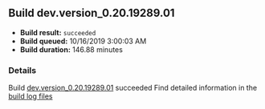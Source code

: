 ## Build dev.version_0.20.19289.01
- **Build result:** `succeeded`
- **Build queued:** 10/16/2019 3:00:03 AM
- **Build duration:** 146.88 minutes
### Details
Build [dev.version_0.20.19289.01](https://winappstudio.visualstudio.com/web/build.aspx?pcguid=a4ef43be-68ce-4195-a619-079b4d9834c2&builduri=vstfs%3a%2f%2f%2fBuild%2fBuild%2f31477) succeeded
Find detailed information in the [build log files]()
